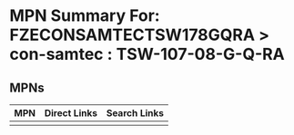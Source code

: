 



# MPN Summary For: FZECONSAMTECTSW178GQRA > con-samtec : TSW-107-08-G-Q-RA

## MPNs
  

|MPN|Direct Links|Search Links|
| :--- | :--- | :--- |
||||
